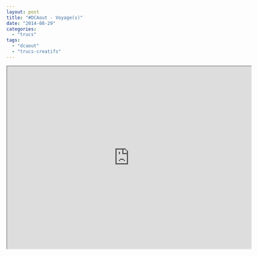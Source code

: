 ```yaml
---
layout: post
title: "#DCAout - Voyage(s)"
date: "2014-08-29"
categories: 
  - "trucs"
tags: 
  - "dcaout"
  - "trucs-creatifs"
---
```


<div class="center">
<iframe src="https://mapsengine.google.com/map/embed?mid=ze3mM_Ec5T20.kgT7LWHf_G0A" width="640" height="480"></iframe>
</div>
